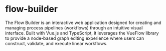 # flow-builder
The Flow Builder is an interactive web application designed for creating and managing process pipelines (workflows) through an intuitive visual interface. Built with Vue.js and TypeScript, it leverages the VueFlow library to provide a node-based graph editing experience where users can construct, validate, and execute linear workflows.
